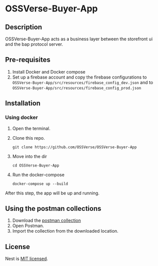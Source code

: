 # OSSVerse-Buyer-App

## Description

OSSVerse-Buyer-App acts as a business layer between the storefront ui and the bap protocol server.

## Pre-requisites

1. Install Docker and Docker compose
2. Set up a firebase account and copy the firebase configurations to `OSSVerse-Buyer-App/src/resources/firebase_config_dev.json` and to `OSSVerse-Buyer-App/src/resources/firebase_config_prod.json`

## Installation

### Using docker

1. Open the terminal.
2. Clone this repo.
   
       git clone https://github.com/OSSVerse/OSSVerse-Buyer-App

4. Move into the dir

       cd OSSVerse-Buyer-App

5. Run the docker-compose

       docker-compose up --build

After this step, the app will be up and running.

## Using the postman collections

1. Download the [postman collection](./OSSVerse-Buyer-App.postman_collection.json)
2. Open Postman.
3. Import the collection from the downloaded location.


## License

Nest is [MIT licensed](LICENSE).
